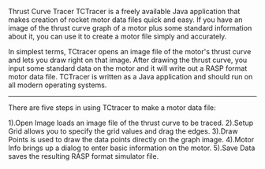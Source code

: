 Thrust Curve Tracer
TCTracer is a freely available Java application that makes creation of rocket motor data files quick and easy. 
If you have an image of the thrust curve graph of a motor plus some standard information about it, you can use it to create a motor file simply and accurately.

In simplest terms, TCtracer opens an image file of the motor's thrust curve and lets you draw right on that image. 
After drawing the thrust curve, you input some standard data on the motor and it will write out a RASP format motor data file. 
TCTracer is written as a Java application and should run on all modern operating systems. 


---------------
There are five steps in using TCtracer to make a motor data file:

 1).Open Image loads an image file of the thrust curve to be traced.
 2).Setup Grid allows you to specify the grid values and drag the edges.
 3).Draw Points is used to draw the data points directly on the graph image.
 4).Motor Info brings up a dialog to enter basic information on the motor.
 5).Save Data saves the resulting RASP format simulator file.